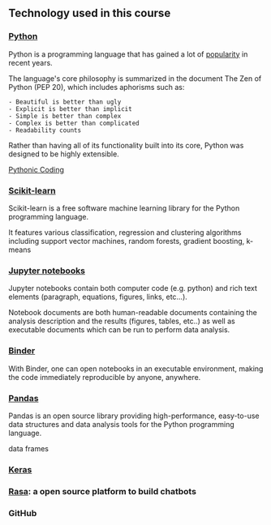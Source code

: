 ## Technology used in this course
### [Python](https://www.python.org/about/)
 Python is a programming language that has gained a lot of 
[popularity](https://www.economist.com/graphic-detail/2018/07/26/python-is-becoming-the-worlds-most-popular-coding-language)
in recent years.

The language's core philosophy is summarized in the document The Zen of Python (PEP 20), which includes aphorisms such as:

    - Beautiful is better than ugly
    - Explicit is better than implicit
    - Simple is better than complex
    - Complex is better than complicated
    - Readability counts
Rather than having all of its functionality built into its core, Python was designed to be highly extensible.


[Pythonic Coding](https://docs.python-guide.org/writing/style/)

### [Scikit-learn](http://scikit-learn.org/stable/)
Scikit-learn is a free software machine learning library for the Python programming language.

It features various classification, regression and clustering algorithms including support vector machines, random forests, gradient boosting, k-means 

### [Jupyter notebooks](http://jupyter.org/)
Jupyter notebooks contain both computer code (e.g. python) and rich text elements (paragraph, equations, figures, links, etc…). 

Notebook documents are both human-readable documents containing the analysis description and the results (figures, tables, etc..) as well as executable documents which can be run to perform data analysis.

### [Binder](https://mybinder.org/)
With Binder, one can open notebooks in an executable environment, making the code immediately reproducible by anyone, anywhere.

### [Pandas](https://pandas.pydata.org/)
Pandas is an open source library providing high-performance, 
easy-to-use data structures and data analysis tools for the Python programming language.

data frames

### [Keras](https://keras.io/)

### [Rasa](https://rasa.com/docs/getting-started/overview/): a open source platform to build chatbots
### GitHub
